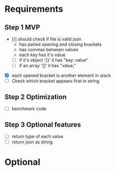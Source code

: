 # Requirements
## Step 1 MVP
- [/] should check if file is valid json
    - has paired opening and closing brackets
    - has commas between values
    - each key has it's value
    - [ ] if it's object '{}' it has "key: value"
    - [ ] if an array '[]' it has "value,"
- [x] each opened bracket is another element in stack
- [ ] Check which bracket appears first in string
## Step 2 Optimization
- [ ] benchmark code

## Step 3 Optional features
- [ ] return type of each value
- [ ] return json as string
# Optional
